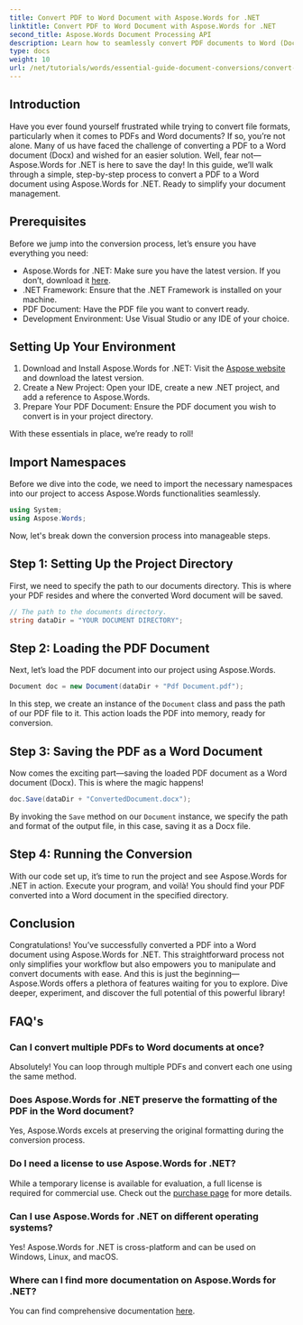 ```yaml
---
title: Convert PDF to Word Document with Aspose.Words for .NET
linktitle: Convert PDF to Word Document with Aspose.Words for .NET
second_title: Aspose.Words Document Processing API
description: Learn how to seamlessly convert PDF documents to Word (Docx) format using Aspose.Words for .NET. This step-by-step guide making it easy for developers.
type: docs
weight: 10
url: /net/tutorials/words/essential-guide-document-conversions/convert-pdf-to-word/
---
```

## Introduction

Have you ever found yourself frustrated while trying to convert file formats, particularly when it comes to PDFs and Word documents? If so, you’re not alone. Many of us have faced the challenge of converting a PDF to a Word document (Docx) and wished for an easier solution. Well, fear not—Aspose.Words for .NET is here to save the day! In this guide, we’ll walk through a simple, step-by-step process to convert a PDF to a Word document using Aspose.Words for .NET. Ready to simplify your document management.

## Prerequisites

Before we jump into the conversion process, let’s ensure you have everything you need:

- Aspose.Words for .NET: Make sure you have the latest version. If you don’t, download it [here](https://releases.aspose.com/words/net/).
- .NET Framework: Ensure that the .NET Framework is installed on your machine.
- PDF Document: Have the PDF file you want to convert ready.
- Development Environment: Use Visual Studio or any IDE of your choice.

## Setting Up Your Environment

1. Download and Install Aspose.Words for .NET: Visit the [Aspose website](https://releases.aspose.com/words/net/) and download the latest version.
2. Create a New Project: Open your IDE, create a new .NET project, and add a reference to Aspose.Words.
3. Prepare Your PDF Document: Ensure the PDF document you wish to convert is in your project directory.

With these essentials in place, we’re ready to roll!

## Import Namespaces

Before we dive into the code, we need to import the necessary namespaces into our project to access Aspose.Words functionalities seamlessly.

```csharp
using System;
using Aspose.Words;
```

Now, let's break down the conversion process into manageable steps.

## Step 1: Setting Up the Project Directory

First, we need to specify the path to our documents directory. This is where your PDF resides and where the converted Word document will be saved.

```csharp
// The path to the documents directory.
string dataDir = "YOUR DOCUMENT DIRECTORY";
```

## Step 2: Loading the PDF Document

Next, let’s load the PDF document into our project using Aspose.Words.

```csharp
Document doc = new Document(dataDir + "Pdf Document.pdf");
```

In this step, we create an instance of the `Document` class and pass the path of our PDF file to it. This action loads the PDF into memory, ready for conversion.

## Step 3: Saving the PDF as a Word Document

Now comes the exciting part—saving the loaded PDF document as a Word document (Docx). This is where the magic happens!

```csharp
doc.Save(dataDir + "ConvertedDocument.docx");
```

By invoking the `Save` method on our `Document` instance, we specify the path and format of the output file, in this case, saving it as a Docx file.

## Step 4: Running the Conversion

With our code set up, it’s time to run the project and see Aspose.Words for .NET in action. Execute your program, and voilà! You should find your PDF converted into a Word document in the specified directory.

## Conclusion

Congratulations! You’ve successfully converted a PDF into a Word document using Aspose.Words for .NET. This straightforward process not only simplifies your workflow but also empowers you to manipulate and convert documents with ease. And this is just the beginning—Aspose.Words offers a plethora of features waiting for you to explore. Dive deeper, experiment, and discover the full potential of this powerful library!

## FAQ's

### Can I convert multiple PDFs to Word documents at once?
Absolutely! You can loop through multiple PDFs and convert each one using the same method.

### Does Aspose.Words for .NET preserve the formatting of the PDF in the Word document?
Yes, Aspose.Words excels at preserving the original formatting during the conversion process.

### Do I need a license to use Aspose.Words for .NET?
While a temporary license is available for evaluation, a full license is required for commercial use. Check out the [purchase page](https://purchase.conholdate.com/buy) for more details.

### Can I use Aspose.Words for .NET on different operating systems?
Yes! Aspose.Words for .NET is cross-platform and can be used on Windows, Linux, and macOS.

### Where can I find more documentation on Aspose.Words for .NET?
You can find comprehensive documentation [here](https://reference.aspose.com/words/net/).
